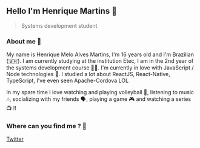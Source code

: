 ## Hello I'm Henrique Martins 👋

> Systems development student

### About me 📖
My name is Henrique Melo Alves Martins, I'm 16 years old and I'm Brazilian (🇧🇷). I am currently studying at the institution Etec, I am in the 2nd year of the systems development course 👨‍💻. I'm currently in love with JavaScript / Node technologies 🥰. I studied a lot about ReactJS, React-Native, TypeScript, I've even seen Apache-Cordova LOL

In my spare time I love watching and playing volleyball 🏐, listening to music 🎶, socializing with my friends 🗣️, playing a game 🎮 and watching a series 📺 !!

### Where can you find me ? 🔎

[Twitter](https://twitter.com/martinsH3nrique)
